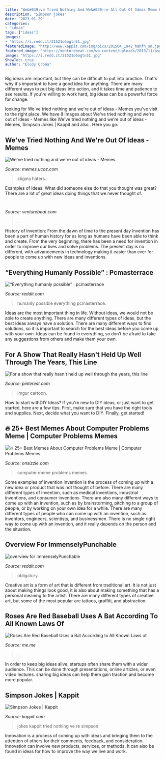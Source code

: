 ```yaml
---
title: "We&#039;ve Tried Nothing And We&#039;re All Out Of Ideas Meme Generator ~ Simpson Jokes"
description: "Simpson jokes"
date: "2023-01-29"
categories:
- "ideas"
tags: ["ideas"]
images:
- "https://i.redd.it/21521o6ogtn51.jpg"
featuredImage: "http://www.kappit.com/img/pics/201504_1942_hahfh_sm.jpg"
featured_image: "https://venturebeat.com/wp-content/uploads/2019/11/pscamera2.jpg"
image: "https://i.redd.it/21521o6ogtn51.jpg"
ShowToc: true
author: "Elody Crona"
---
```



Big ideas are important, but they can be difficult to put into practice. That's why it's important to have a good idea for anything. There are many different ways to put big ideas into action, and it takes time and patience to see results. If you're willing to work hard, big ideas can be a powerful force for change.

	

		
looking for We&#039;ve tried nothing and we&#039;re out of ideas - Memes you've visit to the right place. We have 8 Images about We&#039;ve tried nothing and we&#039;re out of ideas - Memes like We&#039;ve tried nothing and we&#039;re out of ideas - Memes, Simpson Jokes | Kappit and also . Here you go:
		
    
## We&#039;ve Tried Nothing And We&#039;re Out Of Ideas - Memes

<img loading=lazy src="http://memes.ucoz.com/_nw/1/07062543.jpg" onerror="this.onerror=null;this.src='https://tse2.mm.bing.net/th?id=OIP.5twwCpU2HL64DkG8hZCIwwHaHH&amp;pid=15.1';" alt="We&#039;ve tried nothing and we&#039;re out of ideas - Memes">

_Source: memes.ucoz.com_

>stigma haters. 

	

Examples of Ideas: What did someone else do that you thought was great?
There are a lot of great ideas doing things that we never thought of.

    
## 

<img loading=lazy src="https://venturebeat.com/wp-content/uploads/2019/11/pscamera2.jpg" onerror="this.onerror=null;this.src='https://tse2.mm.bing.net/th?id=OIP.qOm0zofeydK9rCHNG3kcAQHaD_&amp;pid=15.1';" alt="">

_Source: venturebeat.com_

>. 

	

History of Invention: From the dawn of time to the present day
Invention has been a part of human history for as long as humans have been able to think and create. From the very beginning, there has been a need for invention in order to improve our lives and solve problems. The present day is no different, with advancements in technology making it easier than ever for people to come up with new ideas and inventions.

    
## “Everything Humanly Possible” : Pcmasterrace

<img loading=lazy src="https://i.redd.it/21521o6ogtn51.jpg" onerror="this.onerror=null;this.src='https://tse4.mm.bing.net/th?id=OIP.UKCSTN8TJHUXBCggmfJTdgHaKH&amp;pid=15.1';" alt="“Everything humanly possible” : pcmasterrace">

_Source: reddit.com_

>humanly possible everything pcmasterrace. 

	

Ideas are the most important thing in life. Without ideas, we would not be able to create anything. There are many different types of ideas, but the best ideas always have a solution. There are many different ways to find solutions, so it is important to search for the best ideas before you come up with your own. Ideas can be found in everything, so don’t be afraid to take any suggestions from others and make them your own.

    
## For A Show That Really Hasn&#039;t Held Up Well Through The Years, This Line

<img loading=lazy src="https://s-media-cache-ak0.pinimg.com/600x315/ed/b8/d2/edb8d2ec9c93dc8a4b56e2060ff130f6.jpg" onerror="this.onerror=null;this.src='https://tse3.mm.bing.net/th?id=OIP.-k4JP_zNjLKYy7R1SCD4sQHaD4&amp;pid=15.1';" alt="For a show that really hasn&#039;t held up well through the years, this line">

_Source: pinterest.com_

>imgur cartoon. 

	

How to start withDIY Ideas?
If you're new to DIY ideas, or just want to get started, here are a few tips. First, make sure that you have the right tools and supplies. Next, decide what you want to DIY. Finally, get started!

    
## 🔥 25+ Best Memes About Computer Problems Meme | Computer Problems Memes

<img loading=lazy src="https://pics.onsizzle.com/i-think-were-going-to-have-to-completely-replace-your-50666317.png" onerror="this.onerror=null;this.src='https://tse2.mm.bing.net/th?id=OIP.wabf58N7mAK_K7GUev0ThAHaMH&amp;pid=15.1';" alt="🔥 25+ Best Memes About Computer Problems Meme | Computer Problems Memes">

_Source: onsizzle.com_

>computer meme problems memes. 

	

Some examples of invention
Invention is the process of coming up with a new idea or product that was not thought of before. There are many different types of invention, such as medical inventions, industrial inventions, and consumer inventions. 
There are also many different ways to come up with an invention, such as by brainstorming, pitching to a group of people, or by working on your own idea for a while. 
There are many different types of people who can come up with an invention, such as inventors, engineers, scientists, and businessmen. 
There is no single right way to come up with an invention, and it really depends on the person and the situation.

    
## Overview For ImmenselyPunchable

<img loading=lazy src="https://pics.me.me/did-you-support-arsenal-before-the-brain-injury-28534152.png" onerror="this.onerror=null;this.src='https://tse3.mm.bing.net/th?id=OIP.fpH535HrTXUrL46lXd-KRwHaFe&amp;pid=15.1';" alt="overview for ImmenselyPunchable">

_Source: reddit.com_

>obligatory. 

	

Creative art is a form of art that is different from traditional art. It is not just about making things look good, it is also about making something that has a personal meaning to the artist. There are many different types of creative art, but some of the most popular are tattoos, graffiti, and abstraction.

    
## Roses Are Red Baseball Uses A Bat According To All Known Laws Of

<img loading=lazy src="https://pics.me.me/thumb_roses-are-red-baseball-uses-a-bat-according-to-all-63455963.png" onerror="this.onerror=null;this.src='https://tse3.mm.bing.net/th?id=OIP.3I6LkJVJfM7f2mk8r3QeGQAAAA&amp;pid=15.1';" alt="Roses Are Red Baseball Uses a Bat According to All Known Laws of">

_Source: me.me_

>. 

	

In order to keep big ideas alive, startups often share them with a wider audience. This can be done through presentations, online articles, or even video lectures. sharing big ideas can help them gain traction and become more popular.

    
## Simpson Jokes | Kappit

<img loading=lazy src="http://www.kappit.com/img/pics/201504_1942_hahfh_sm.jpg" onerror="this.onerror=null;this.src='https://tse3.mm.bing.net/th?id=OIP.zLuRzpaVq-iTBPzS72Pu6AHaFj&amp;pid=15.1';" alt="Simpson Jokes | Kappit">

_Source: kappit.com_

>jokes kappit tried nothing ve re simpson. 

	

Innovation is a process of coming up with ideas and bringing them to the attention of others for their comments, feedback, and consideration. Innovation can involve new products, services, or methods. It can also be found in ideas for how to improve the way we live and work.

